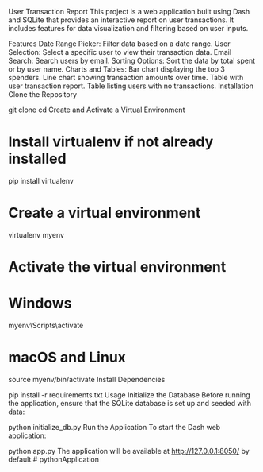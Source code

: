 User Transaction Report
This project is a web application built using Dash and SQLite that provides an interactive report on user transactions. It includes features for data visualization and filtering based on user inputs.

Features
Date Range Picker: Filter data based on a date range.
User Selection: Select a specific user to view their transaction data.
Email Search: Search users by email.
Sorting Options: Sort the data by total spent or by user name.
Charts and Tables:
Bar chart displaying the top 3 spenders.
Line chart showing transaction amounts over time.
Table with user transaction report.
Table listing users with no transactions.
Installation
Clone the Repository

git clone <repository-url>
cd <repository-directory>
Create and Activate a Virtual Environment

# Install virtualenv if not already installed
pip install virtualenv

# Create a virtual environment
virtualenv myenv

# Activate the virtual environment
# Windows
myenv\Scripts\activate
# macOS and Linux
source myenv/bin/activate
Install Dependencies

pip install -r requirements.txt
Usage
Initialize the Database
Before running the application, ensure that the SQLite database is set up and seeded with data:


python initialize_db.py
Run the Application
To start the Dash web application:


python app.py
The application will be available at http://127.0.0.1:8050/ by default.#   p y t h o n A p p l i c a t i o n  
 